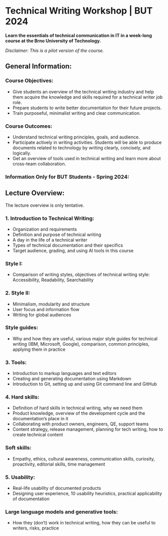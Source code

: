 # Technical Writing Workshop | BUT 2024

**Learn the essentials of technical communication in IT in a week-long course at the Brno University of Technology.**

*Disclaimer: This is a pilot version of the course.*

## General Information:

### Course Objectives:
- Give students an overview of the technical writing industry and help them acquire the knowledge and skills required for a technical writer job role.
- Prepare students to write better documentation for their future projects.
- Train purposeful, minimalist writing and clear communication.

### Course Outcomes:
- Understand technical writing principles, goals, and audience.
- Participate actively in writing activities. Students will be able to produce documents related to technology by writing clearly, concisely, and logically.
- Get an overview of tools used in technical writing and learn more about cross-team collaboration.

### Information Only for BUT Students - Spring 2024:

## Lecture Overview:
The lecture overview is only tentative.

### 1. Introduction to Technical Writing:
* Organization and requirements
* Definition and purpose of technical writing
* A day in the life of a technical writer
* Types of technical documentation and their specifics
* Target audience, grading, and using AI tools in this course

### Style I:
* Comparison of writing styles, objectives of technical writing style: Accessibility, Readability, Searchability

### 2. Style II:
* Minimalism, modularity and structure
* User focus and information flow
* Writing for global audiences

### Style guides:
* Why and how they are useful, various major style guides for technical writing (IBM, Microsoft, Google), comparison, common principles, applying them in practice

### 3. Tools:
* Introduction to markup languages and text editors
* Creating and generating documentation using Markdown
* Introduction to Git, setting up and using Git command line and GitHub

### 4. Hard skills:
* Definition of hard skills in technical writing, why we need them
* Product knowledge, overview of the development cycle and the documentation’s place in it
* Collaborating with product owners, engineers, QE, support teams
* Content strategy, release management, planning for tech writing, how to create technical content

### Soft skills:
* Empathy, ethics, cultural awareness, communication skills, curiosity, proactivity, editorial skills, time management

### 5. Usability:
* Real-life usability of documented products
* Designing user experience, 10 usability heuristics, practical applicability of documentation

### Large language models and generative tools:
* How they (don’t) work in technical writing, how they can be useful to writers, risks, practice
